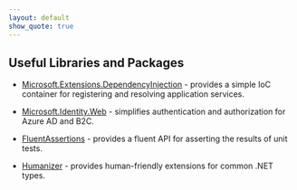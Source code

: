 ```yaml
---
layout: default
show_quote: true
---
```


## Useful Libraries and Packages

- [Microsoft.Extensions.DependencyInjection](https://github.com/dotnet/runtime/blob/main/src/libraries/Microsoft.Extensions.DependencyInjection/README.md) - provides a simple IoC container for registering and resolving application services.

- [Microsoft.Identity.Web](/libs/microsoft-identity-web.html) - simplifies authentication and authorization for Azure AD and B2C.

- [FluentAssertions](https://fluentassertions.com/) - provides a fluent API for asserting the results of unit tests.

- [Humanizer](https://github.com/Humanizr/Humanizer) - provides human-friendly extensions for common .NET types.
